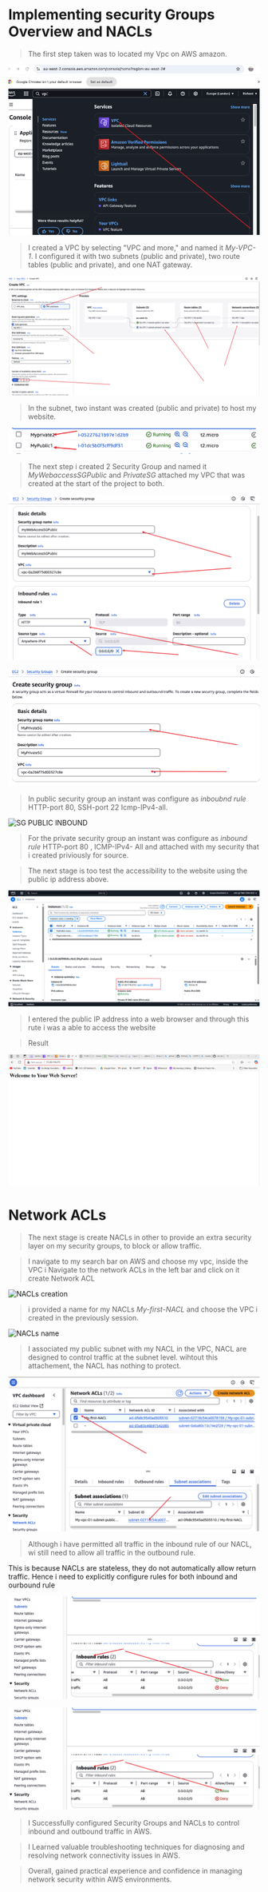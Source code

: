 
# Implementing security Groups Overview and NACLs 



> The first step taken was to located my Vpc on AWS amazon.


![VPC](./img/01%20located%20VPC.png)



> I created a VPC by selecting "VPC and more," and named it *My-VPC-1*. I configured it with two subnets (public and private), two route tables (public and private), and one NAT gateway.

![VPC config](./img/02%20VPC%20AND%20MORE%20CREATION%20.png)



> In the subnet, two instant was created (public and private) to host my website.


![instant](./img/3%20instant.png)



> The next step i created 2 Security Group and named it *MyWebaccessSGPublic* and *PrivateSG* attached my VPC that was created at the start of the project to both.


![Public SG](./img/4%20SGP.png)

![Private SG](./img/05%20private%20sg.png)




> In public security group an instant was configure as *inboubnd rule* HTTP-port 80, SSH-port 22 Icmp-IPv4-all.

![SG PUBLIC INBOUND](./img/05%20public%20Sg%20rule.png)



> For the private security group an instant was configure as *inbound rule* HTTP-port 80 , ICMP-IPv4- All and attached with my security that i created priviously for source.


> The next stage is too test the accessibility to the website using the public ip address above.


![public ip](./img/8%20public%20IPv4.png)



> I entered the public IP address into a web browser and through this rute i was a able to access the website 

> Result 

![Ip result](./img/9%20RESULT.png)



# Network ACLs 

> The next stage is create NACLs in other to provide an extra security layer on my security groups, to block or allow traffic.

> I navigate to my search bar on AWS and choose my vpc, inside the VPC i Navigate to the network ACLs in the left bar and click on it create Network ACL


![NACLs creation](./img/%2010%20NACLs%20creation.png)



> i provided a name for my NACLs *My-first-NACL* and choose the VPC i created in the previously session.

![NACLs name](./img/NACL%20NAME.png)


> I associated my public subnet with my NACL in the VPC, NACL are designed to control traffic at the subnet level. wihtout this attachement, the NACL has nothing to protect.

![subnet](./img/12%20subnet.png)



> Although i have permitted all traffic in the inbound rule of our NACL, wi still need to allow all traffic in the outbound rule. 

This is because NACLs are stateless, they do not automatically allow return traffic. Hence i need to explicitly configure rules for both inbound and ourbound rule

![inbound rule](./img/13%20inbound%20rule.png)


![outbound rule](./img/13%20inbound%20rule.png)


> I Successfully configured Security Groups and NACLs to control inbound and outbound traffic in AWS.

> I Learned valuable troubleshooting techniques for diagnosing and resolving network connectivity issues in AWS.

> Overall, gained practical experience and confidence in managing network security within AWS environments.












